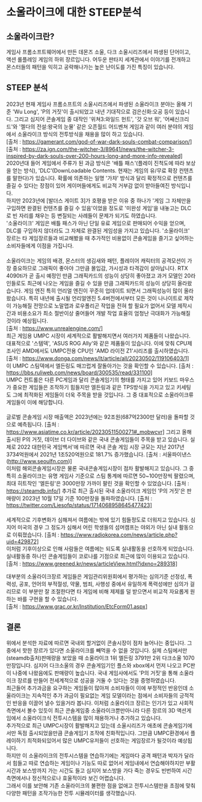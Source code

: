 소울라이크에 대한 STEEP분석
===
소울라이크란?
---
게임사 프롬소프트웨어에서 만든 데몬즈 소울, 다크 소울시리즈에서 파생된 단어이고, 액션 롤플레잉 게임의 하위 장르입니다.
어두운 판타지 세계관에서 이야기를 전개하고 몬스터들의 패턴을 익히고 공략해나가는 높은 난이도를 가진 특징이 있습니다.

STEEP 분석
---
   
#### <Social>    
    
2023년 현재 게임사 프롬소프트의 소울시리즈에서 파생된 소울라이크 분야는 올해 기준 'Wu Long', 'P의 거짓'이 출시되었고 내년 기대작으로 검은신화:오공 등이 있습니다. 
그리고 심지어 콘솔게임 중 대작인 '위쳐3:와일드 헌트', '갓 오브 워', '어쌔신크리드'와 '젤다의 전설:왕국의 눈물' 같은 오픈월드 어드벤쳐 게임과 같이 여러 분야의 게임에서 소울라이크 방식의 전투방식을 채용을 많이 하고 있습니다.   
[출처 : https://gamerant.com/god-of-war-dark-souls-combat-comparison/]   
[출처 : https://za.ign.com/the-witcher-3/89641/news/the-witcher-3-inspired-by-dark-souls-over-200-hours-long-and-more-info-revealed]   
2020년대 들어 게임에서 주류가 된 과금 방식은 '배틀 패스'(플레이 진척도에 따라 보상을 얻는 방식), 'DLC'(DownLoadable Contents. 현재는 게임의 유/무료 확장 컨텐츠를 말한다)가 있습니다. 
확률에 의존하는 일명 '가챠' 방식과 달리 확정적으로 컨텐츠를 즐길 수 있다는 장점이 있어 게이머들에게도 비교적 거부감 없이 받아들여진 방식입니다.   
하지만 2023년에 [발더스 게이트 3]가 호평을 받은 이유 중 하나가 '게임 그 자체만을 구입하면 완결된 컨텐츠를 즐길 수 있음'이었을 정도로 '미완성 게임'을 내놓고는 DLC로 빈 자리를 채우는 등 변질되는 사례들이 문제가 되기도 하였습니다.   
'소울라이크' 게임은 배틀 패스가 아닌 단일 유료 게임으로 판매되어 수익을 얻으며, DLC를 구입하지 않더라도 그 자체로 완결된 게임성을 가지고 있습니다. 
'소울라이크' 장르는 타 게임장르들과 비교해봤을 때 추가적인 비용없이 콘솔게임을 즐기고 싶어하는 소비자들에게 이점을 가집니다.
   
#### <Technological>   
   
소울라이크는 게임의 배경, 몬스터의 생김새와 패턴, 플레이어 캐릭터의 공격모션이 가장 중요하므로 그래픽이 좋아야 그만큼 몰입감, 가시성과 타격감이 살아납니다. 
RTX 4090ti가 곧 출시 예정인 만큼 그래픽카드의 성능이 상당히 좋아졌고 과거 모델인 20라인들로도 최근에 나오는 게임을 즐길 수 있을 만큼 그래픽카드의 성능이 상당히 올라왔습니다. 
게임 엔진 특히 언리얼 엔진이 꾸준히 업데이트 되면서 그래픽성능이 많이 올라왔습니다. 
특히 내년에 출시될 언리얼엔진 5.4버전에서부터 모든 것이 나나이트로 제작이 가능해질 전망으로 노말맵과 로우폴리곤 작업을 전혀 할 필요가 없어서 모델 제작시간과 비용소요가 최소 절반이상 줄어들어 개발 작업 효율의 엄청난 극대화가 가능해질 것이라 예상됩니다.   
[출처 : https://www.unrealengine.com/]   
최근 게임용 UMPC 시장이 세계적으로 활발해지면서 여러가지 제품들이 나왔습니다. 대표적으로 '스템덱', 'ASUS ROG Ally'와 같은 제품들이 있습니다. 이에 맞춰 CPU제조사인 AMD에서도 UMPC전용 CPU인 'AMD 라이전 Z1'시리즈를 출시하였습니다.   
[출처 : https://www.donga.com/news/It/article/all/20230502/119106403/1]   
이 UMPC 스팀덱에서 엘든링도 매끄럽게 잘돌아가는 것을 확인할 수 있습니다. 
[출처 : https://bbs.ruliweb.com/news/board/300535/read/331100]    
UMPC 컨트롤은 다른 PC게임과 달리 콘솔게임기의 형태를 가지고 있어 키보드 마우스가 중요한 게임들은 조작하기 힘들지만 엘든링과 같은 TPS방식을 가지고 있고 키세팅도 그에 최적화된 게임들이 더욱 주목을 받을 것입니다.
그 중 대표적으로 소울라이크류 게임들이 이에 해당합니다.
   
#### <Economical>   
   
글로벌 콘솔게임 시장 매출액은 2023년에는 92조원(687억2300만 달러)을 돌파할 것으로 예측됩니다. 
[출처 : https://www.asiatime.co.kr/article/20230511500271#_mobwcvr] 
그리고 올해 출시된 P의 거짓, 데이브 더 다이브와 같은 국내 콘솔게임들이 주목을 받고 있습니다. 
실제로 2022 대한민국 게임백서'에 따르면 국내 콘솔 게임 시장 규모는 지난 2017년 3734억원에서 2021년 1조520억원으로 181.7% 증가했습니다. 
[출처 : 서울파이낸스(http://www.seoulfn.com)]    
이처럼 해외콘솔게임시장은 물론 국내콘솔게임시장이 점차 활발해지고 있습니다. 그 중 특히 소울라이크는 유명 게임사 기준으로 스팀 통계에 따르면 50~100만장씩 팔렸으며, 최대 히트작인 '엘든링'은 3000만장 가까이 팔린 것을 확인할 수 있었습니다.
[출처 : https://steamdb.info/]
추가로 최근 출시된 국내 소울라이크 게임인 'P의 거짓'은 판매량이 2023년 10월 17일 기준 100만장을 돌파하였습니다. 
[출처 : https://twitter.com/Liesofp/status/1714068958645477423]
   
#### <Environmental>   
   
세계적으로 기후변화가 심해져서 여름에는 밖에 있기 힘들정도로 더워지고 있습니다. 
심지어 미국의 경우 그 정도가 심해서 어린 학생들의 섬머캠프는 야외가 아닌 실내 활동으로 이뤄졌습니다. 
[출처 : https://www.radiokorea.com/news/article.php?uid=429872]    
이처럼 기후이상으로 인해 사람들은 여름에는 되도록 실내활동을 선호하게 되었습니다. 
실내활동중 하나인 콘솔게임들이 코로나를 기점으로 최근에 많이 이용되고 있습니다.    
[출처 : https://www.greened.kr/news/articleView.html?idxno=289318]
   
**<Political>**   
   
대부분의 소울라이크장르 게임들은 게임관리위원회에서 평가하는 심의기준 선정성, 폭력성, 공포, 언어의 부적절성, 약물, 범죄, 사행성 중에서 유일하게 폭력성에만 심의가 걸리므로 이 부분만 잘 조절한다면 타 게임에 비해 제제를 덜 받으면서 비교적 자요롭게 원하는 바를 구현을 할 수 있습니다.   
[출처 : https://www.grac.or.kr/Institution/EtcForm01.aspx]
   
결론
---
위에서 분석한 자료에 따르면 국내외 할거없이 콘솔시장이 점차 늘어나는 중입니다. 그 중에서 핫한 장르가 있다면 소울라이크를 빼먹을 수 없을 것입니다. 
실제 스팀에서만 (steamdb출처)판매량을 보았을 때 소울라이크 1위 엘든링 3791만 2위 다크소울 1070만장입니다. 심지어 다크소울의 경우 콘솔게임기인 플스와 xbox에서 먼저 나오고 PC판이 나중에 나왔음에도 판매량이 높습니다. 
국내 게임사에서도 'P의 거짓'을 통해 소울라이크 장르를 만들어 전세계적으로 성공을 거둘 수 있다는 것을 증명하였습니다.    
최근들어 추가과금을 요구하는 게임들이 많아져 소비자들이 이에 부정적인 반응인데 소울라이크는 지속적인 추가 과금이 필요없는 게임 모델이라는 점에서 소비자들의 긍적적인 반응을 이끌어 낼수 있을거라 봅니다. 
이처럼 소울라이크 장르는 인기가 있고 사회적 측면에서 볼수 있듯이 최근 콘솔게임중 소울라이크뿐만아니라 다른 장르의 3D 액션게임에서 소울라이크식 전투시스템을 많이 채용하거나 추가하고 있습니다.    
추가적으로 최근 UMPC시장이 활발해지고 있는데 소울시리즈가 애초에 콘솔게임기에서만 독점 출시되었을만큼 콘솔게임기 조작에 친화적입니다. 그만큼 UMPC환경에서 플레이하기 최적화되있어서 많은 UMPC유저들이 선호하는 게임장르가 될것이라 예상됩니다.    
하지만 이 소울라이크의 전투시스템을 연습하기에는 게임마다 공격 패턴과 박자가 달라서 힘들고 따로 연습하는 게임이나 기능도 따로 없어서 게임내에서 연습해야하지만 부활시간과 보스방까지 가는 시간도 들고 심지어 보스방을 가다 죽는 경우도 빈번하여 
시간측면에서나 정신적으로나 효울적이라 보긴 어렵습니다.   
그래서 이를 보안해 기존 소울라이크의 불편한 점을 없애고 전투시스템만을 초점에 맞춰 다양한 패턴을 조작가능한 전투 시뮬레이터를 생각했습니다. 
